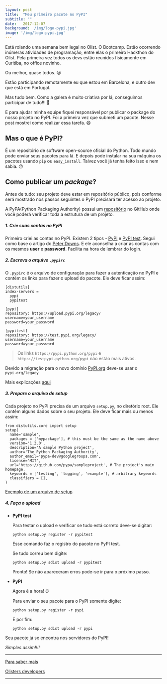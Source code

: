 ```yaml
---
layout: post
title:  "Meu primeiro pacote no PyPI"
subtitle: ""
date:   2017-12-07
background: '/img/logo-pypi.jpg'
image: '/img/logo-pypi.jpg'
---
```


Está rolando uma semana bem legal no Olist. O Bootcamp. Estão ocorrendo inúmeras atividades de programação,
entre elas o primeiro Hackthon do Olist. Pela primeira vez todos os devs estão reunidos fisicamente
em Curitiba, no office novinho.

Ou melhor, quase todos. :cry:

Estão participando remotamente eu que estou em Barcelona, e outro dev que está em Portugal.

Mas tudo bem. Como a galera é muito criativa por lá, conseguimos participar de tudo!!!  :dancer:

E para ajudar minha equipe fiquei responsável por publicar o package do nosso projeto no PyPI. Foi a primeira vez que submeti um pacote. Nesse post mostrei como realizar essa tarefa.  :smile:

## Mas o que é PyPI?

É um repositório de software open-source oficial do Python. Todo mundo pode enviar seus pacotes para lá.
E depois pode instalar na sua máquina os pacotes usando `pip` ou `easy_install`. Talvez você já tenha feito isso e nem sabia.  :hushed:

## Como publicar um *package*?

Antes de tudo: seu projeto deve estar em repositório público, pois conforme será mostrado nos passos seguintes o
PyPI precisará ter acesso ao projeto.

A PyPA(Python Packaging Authority) possui um [repositório](https://github.com/pypa/sampleproject) no GitHub onde você poderá verificar toda a estrutura de um projeto.


##### 1. Crie suas contas no PyPI

Primeiro criei as contas no PyPI. Existem 2 tipos - [PyPI](https://pypi.python.org/pypi?%3Aaction=register_form) e
[PyPI test](https://testpypi.python.org/pypi?%3Aaction=register_form).
Segui como base o artigo do [Peter Downs](http://peterdowns.com/posts/first-time-with-pypi.html).
E ele aconselha a criar as contas com os mesmos **user** e **password**. Facilita na hora de lembrar do login.

##### 2. Escreva o arquivo `.pypirc`

O `.pypirc` é o arquivo de configuração para fazer a autenticação no PyPI e contém os
links para fazer o upload do pacote. Ele deve ficar assim:

```
[distutils]
index-servers =
  pypi
  pypitest

[pypi]
repository: https://upload.pypi.org/legacy/
username=your_username
password=your_password

[pypitest]
repository: https://test.pypi.org/legacy/
username=your_username
password=your_password

```

>  Os links `https://pypi.python.org/pypi` e `https://testpypi.python.org/pypi` não estão mais ativos.

Devido a migração para o novo domínio [PyPI.org](https://packaging.python.org/glossary/#term-pypi-org) deve-se usar o `pypi.org/legacy`

Mais explicações [aqui](https://packaging.python.org/guides/migrating-to-pypi-org/)


##### 3. Prepare o arquivo de setup

Cada projeto no PyPI precisa de um arquivo `setup.py`, no diretório root. Ele contêm alguns dados sobre o seu projeto.
Ele deve ficar mais ou menos assim:

```
from distutils.core import setup
setup(
  name='sample',
  packages = ['mypackage'], # this must be the same as the name above
  version='1.2.0',
  description='A sample Python project',
  author='The Python Packaging Authority',
  author_email='pypa-dev@googlegroups.com',
  license='MIT',
  url='https://github.com/pypa/sampleproject', # The project's main homepage.
  keywords = ['testing', 'logging', 'example'], # arbitrary keywords
  classifiers = [],
)
```

[Exemplo de um arquivo de setup](https://github.com/pypa/sampleproject/blob/master/setup.py)

##### 4. Faça o upload

* **PyPI test**

    Para testar o upload e verificar se tudo está correto deve-se digitar:

   `python setup.py register -r pypitest`

    Esse comando faz o registro do pacote no PyPI test.

    Se tudo correu bem digite:

   `python setup.py sdist upload -r pypitest`

   Pronto! Se não apareceram erros pode-se ir para o próximo passo.

* **PyPI**

    Agora é a hora!  :alarm_clock:

    Para enviar o seu pacote para o PyPI somente digite:

    `python setup.py register -r pypi`

    E por fim:

    `python setup.py sdist upload -r pypi`


Seu pacote já se encontra nos servidores do PyPI!


*Simples assim!!!!*

---

[Para saber mais](https://pypi.python.org/pypi)

[Olisters developers](https://pypi.python.org/pypi/tapioca-statuspage)

---
